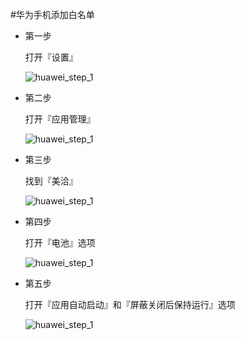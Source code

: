 #华为手机添加白名单
* 第一步

	打开『设置』
	
	![huawei_step_1](https://raw.githubusercontent.com/lorcanluo/androidwhitelist/master/huawei/pic/huawei_step1.png)
  
* 第二步
  
	打开『应用管理』
	
	![huawei_step_1](https://raw.githubusercontent.com/lorcanluo/androidwhitelist/master/huawei/pic/huawei_step2.png)
  
* 第三步

	找到『美洽』
	
	![huawei_step_1](https://raw.githubusercontent.com/lorcanluo/androidwhitelist/master/huawei/pic/huawei_step3.png)


* 第四步

	打开『电池』选项

	![huawei_step_1](https://raw.githubusercontent.com/lorcanluo/androidwhitelist/master/huawei/pic/huawei_step4.png)
	
* 第五步

	打开『应用自动启动』和『屏蔽关闭后保持运行』选项

	![huawei_step_1](https://raw.githubusercontent.com/lorcanluo/androidwhitelist/master/huawei/pic/huawei_step5.png)
  
  



